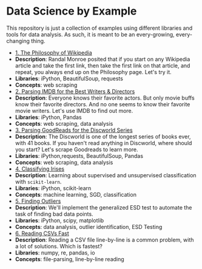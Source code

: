 # Data Science by Example

This repository is just a collection of examples using different libraries and tools for data analysis. As such, it is meant to be an every-growing, every-changing thing.

 * [1. The Philosophy of Wikipedia](examples/1_philosphy_of_wikipedia/RESULTS.md)
  * **Description**: Randal Monroe posited that if you start on any Wikipedia article and take the first link, then take the first link on that article, and repeat, you always end up on the Philosophy page. Let's try it.
  * **Libraries**: iPython, BeautifulSoup, requests
  * **Concepts**: web scraping
 * [2. Parsing IMDB for the Best Writers & Directors](examples/2_imdb_writers_directors/RESULTS.md)
  * **Description**: Everyone knows their favorite actors. But only movie buffs know their favorite directors. And no one seems to know their favorite movie writers. Let's use IMDB to find out more.
  * **Libraries**: iPython, Pandas
  * **Concepts**: web scraping, data analysis
 * [3. Parsing GoodReads for the Discworld Series](examples/3_discworld_on_goodreads/RESULTS.md)
  * **Description**: The Discworld is one of the longest series of books ever, with 41 books. If you haven't read anything in Discworld, where should you start? Let's scrape Goodreads to learn more.
  * **Libraries**: iPython,requests, BeautifulSoup, Pandas
  * **Concepts**: web scraping, data analysis
 * [4. Classifying Irises](examples/4_classifying_irisses/RESULTS.md)
  * **Description**: Learning about supervised and unsupervised classification with `scikit-learn`.
  * **Libraries**: iPython, scikit-learn
  * **Concepts**: machine learning, SGD, classification
 * [5. Finding Outliers](examples/5_outliers/RESULTS.md)
  * **Description**: We'll implement the generalized ESD test to automate the task of finding bad data points.
  * **Libraries**: iPython, scipy, matplotlib
  * **Concepts**: data analysis, outlier identification, ESD Testing
 * [6. Reading CSVs Fast](examples/6_reading_csv/RESULTS.md)
  * **Description**: Reading a CSV file line-by-line is a common problem, with a lot of solutions. Which is fastest?
  * **Libraries**: numpy, re, pandas, io
  * **Concepts**: file-parsing, line-by-line reading
